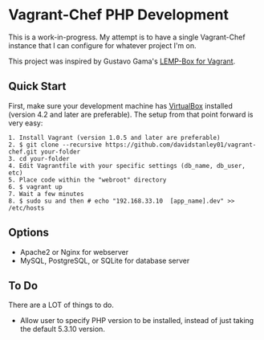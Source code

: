 Vagrant-Chef PHP Development
============================
This is a work-in-progress.  My attempt is to have a single Vagrant-Chef instance that I can configure for whatever project I'm on.

This project was inspired by Gustavo Gama's [LEMP-Box for Vagrant](https://github.com/gustavobgama/LEMP-Box).

## Quick Start

First, make sure your development machine has [VirtualBox](http://www.virtualbox.org)
installed (version 4.2 and later are preferable). The setup from that point forward is very easy:

    1. Install Vagrant (version 1.0.5 and later are preferable)
    2. $ git clone --recursive https://github.com/davidstanley01/vagrant-chef.git your-folder
    3. cd your-folder
    4. Edit Vagrantfile with your specific settings (db_name, db_user, etc)
    5. Place code within the "webroot" directory
    6. $ vagrant up
    7. Wait a few minutes   
    8. $ sudo su and then # echo "192.168.33.10  [app_name].dev" >> /etc/hosts


## Options

* Apache2 or Nginx for webserver
* MySQL, PostgreSQL, or SQLite for database server

## To Do

There are a LOT of things to do.
* Allow user to specify PHP version to be installed, instead of just taking the default 5.3.10 version.